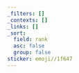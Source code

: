 ```yaml
---
_filters: []
_contexts: []
_links: []
_sort:
  field: rank
  asc: false
  group: false
sticker: emoji//1f647
---
```

